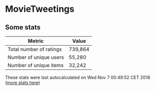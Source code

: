 # MovieTweetings
## Some stats

Metric | Value
--- | ---
Total number of ratings                 | 739,864
Number of unique users                  | 55,280
Number of unique items                  | 32,242
These stats were last autocalculated on Wed Nov 7 00:49:52 CET 2018  ([more stats here](./stats.md))

